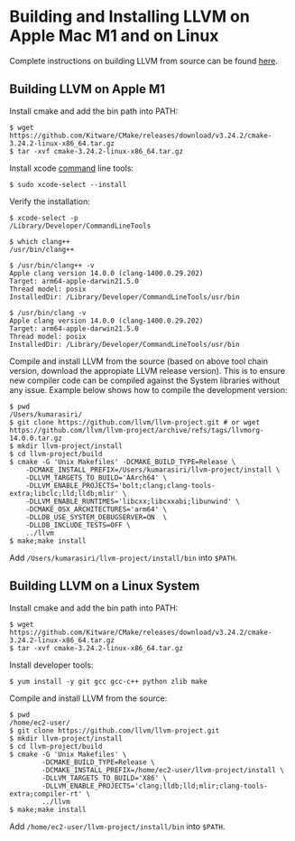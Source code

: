 # Building and Installing LLVM on Apple Mac M1 and on Linux

Complete instructions on building LLVM from source can be found [here](https://llvm.org/docs/CMake.html).

## Building LLVM on Apple M1
Install cmake and add the bin path into PATH:
```
$ wget https://github.com/Kitware/CMake/releases/download/v3.24.2/cmake-3.24.2-linux-x86_64.tar.gz
$ tar -xvf cmake-3.24.2-linux-x86_64.tar.gz
```

Install xcode [command](https://mac.install.guide/commandlinetools/4.html) line tools:
```
$ sudo xcode-select --install
```
Verify the installation:
```
$ xcode-select -p
/Library/Developer/CommandLineTools

$ which clang++
/usr/bin/clang++

$ /usr/bin/clang++ -v
Apple clang version 14.0.0 (clang-1400.0.29.202)
Target: arm64-apple-darwin21.5.0
Thread model: posix
InstalledDir: /Library/Developer/CommandLineTools/usr/bin

$ /usr/bin/clang -v
Apple clang version 14.0.0 (clang-1400.0.29.202)
Target: arm64-apple-darwin21.5.0
Thread model: posix
InstalledDir: /Library/Developer/CommandLineTools/usr/bin
```

Compile and install LLVM from the source (based on above tool chain version, download the appropiate LLVM release version).
This is to ensure new compiler code can be compiled against the System libraries without any issue. Example below shows how to
compile the development version:
```
$ pwd
/Users/kumarasiri/
$ git clone https://github.com/llvm/llvm-project.git # or wget https://github.com/llvm/llvm-project/archive/refs/tags/llvmorg-14.0.0.tar.gz
$ mkdir llvm-project/install
$ cd llvm-project/build
$ cmake -G 'Unix Makefiles' -DCMAKE_BUILD_TYPE=Release \
    -DCMAKE_INSTALL_PREFIX=/Users/kumarasiri/llvm-project/install \
    -DLLVM_TARGETS_TO_BUILD='AArch64' \
    -DLLVM_ENABLE_PROJECTS='bolt;clang;clang-tools-extra;libclc;lld;lldb;mlir' \
	-DLLVM_ENABLE_RUNTIMES='libcxx;libcxxabi;libunwind' \
    -DCMAKE_OSX_ARCHITECTURES='arm64' \
    -DLLDB_USE_SYSTEM_DEBUGSERVER=ON  \
    -DLLDB_INCLUDE_TESTS=OFF \
    ../llvm 
$ make;make install 
```

Add `/Users/kumarasiri/llvm-project/install/bin` into `$PATH`. 

## Building LLVM on a Linux System
Install cmake and add the bin path into PATH:
```
$ wget https://github.com/Kitware/CMake/releases/download/v3.24.2/cmake-3.24.2-linux-x86_64.tar.gz
$ tar -xvf cmake-3.24.2-linux-x86_64.tar.gz
```

Install developer tools:
```
$ yum install -y git gcc gcc-c++ python zlib make
```

Compile and install LLVM from the source:
```
$ pwd
/home/ec2-user/
$ git clone https://github.com/llvm/llvm-project.git
$ mkdir llvm-project/install
$ cd llvm-project/build
$ cmake -G 'Unix Makefiles' \
        -DCMAKE_BUILD_TYPE=Release \
        -DCMAKE_INSTALL_PREFIX=/home/ec2-user/llvm-project/install \
        -DLLVM_TARGETS_TO_BUILD='X86' \
        -DLLVM_ENABLE_PROJECTS='clang;lldb;lld;mlir;clang-tools-extra;compiler-rt' \
        ../llvm 
$ make;make install
```

Add `/home/ec2-user/llvm-project/install/bin` into `$PATH`.
